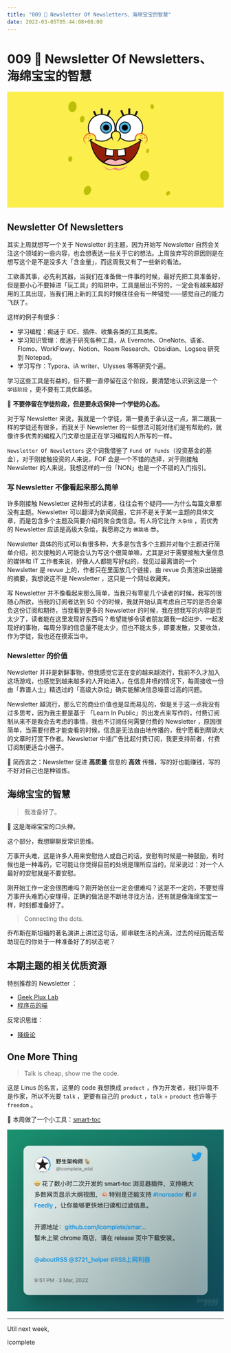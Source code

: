 ```yaml
---
title: "009 🌈 Newsletter Of Newsletters、海绵宝宝的智慧"
date: 2022-03-05T05:44:08+08:00
---
```


# 009 🌈 Newsletter Of Newsletters、海绵宝宝的智慧

![SpongeBob](./009/hmbb.jpeg)

## Newsletter Of Newsletters

其实上周就想写一个关于 Newsletter 的主题，因为开始写 Newsletter 自然会关注这个领域的一些内容，也会想表达一些关于它的想法。上周放弃写的原因则是在想写这个是不是没多大「含金量」，而这周我又有了一些新的看法。

工欲善其事，必先利其器，当我们在准备做一件事的时候，最好先把工具准备好，但是要小心不要掉进「玩工具」的陷阱中，工具是层出不穷的，一定会有越来越好用的工具出现，当我们用上新的工具的时候往往会有一种错觉——感觉自己的能力飞跃了。

这样的例子有很多：

- 学习编程：痴迷于 IDE、插件、收集各类的工具类库。
- 学习知识管理：痴迷于研究各种工具，从 Evernote、OneNote、语雀、Flomo、WorkFlowy、Notion、Roam Research、Obsidian、Logseq 研究到 Notepad。
- 学习写作：Typora、iA writer、Ulysses 等等研究个遍。

学习这些工具是有益的，但不要一直停留在这个阶段，要清楚地认识到这是一个 `学徒阶段` ，更不要有工具优越感。

🔖 **不要停留在学徒阶段，但是要永远保持一个学徒的心态。**

对于写 Newsletter 来说，我就是一个学徒，第一要勇于承认这一点，第二跟我一样的学徒还有很多，而我关于 Newsletter 的一些想法可能对他们是有帮助的，就像许多优秀的编程入门文章也是正在学习编程的人所写的一样。

`Newsletter Of Newsletters` 这个词我借鉴了 `Fund Of Funds`（投资基金的基金），对于刚接触投资的人来说，FOF 会是一个不错的选择，对于刚接触 Newsletter 的人来说，我想这样的一份「NON」也是一个不错的入门指引。

### 写 Newsletter 不像看起来那么简单

许多刚接触 Newsletter 这种形式的读者，往往会有个疑问——为什么每篇文章都没有主题。Newsletter 可以翻译为新闻简报，它并不是关于某一主题的具体文章，而是包含多个主题及简要介绍的聚合类信息。有人将它比作 `大杂烩` ，而优秀的 Newsletter 应该是高级大杂烩，我愿称之为 `佛跳墙` 😎。

Newsletter 具体的形式可以有很多种，大多是包含多个主题并对每个主题进行简单介绍，初次接触的人可能会认为写这个很简单嘛，尤其是对于需要接触大量信息的媒体和 IT 工作者来说，好像人人都能写好似的，我见过最离谱的一个 Newsletter 是 revue 上的，作者只在里面放几个链接，由 revue 负责渲染出链接的摘要，我想说这不是 Newsletter ，这只是一个网址收藏夹。

写 Newsletter 并不像看起来那么简单，当我只有零星几个读者的时候，我写的很随心所欲，当我的订阅者达到 50 个的时候，我就开始认真考虑自己写的是否会辜负这份订阅和期待，当我看到更多的 Newsletter 的时候，我在想我写的内容是否太少了，读者能在这里发现好东西吗？希望能够令读者朋友跟我一起进步、一起发现好的事物，每周分享的信息量不能太少，但也不能太多，即要发散，又要收敛，作为学徒，我也还在摸索当中。

### Newsletter 的价值

Newsletter 并非是新鲜事物，但我感觉它正在变的越来越流行，我前不久才加入这场游戏，也感觉到越来越多的人开始进入，在信息井喷的情况下，每周接收一份由「靠谱人士」精选过的「高级大杂烩」确实能解决信息噪音过高的问题。

Newsletter 越流行，那么它的商业价值也是显而易见的，但是关于这一点我没有过多思考，因为我主要是基于 「Learn In Public」的出发点来写作的，付费订阅制从来不是我会去考虑的事情，我也不订阅任何需要付费的 Newsletter ，原因很简单，当需要付费才能查看的时候，信息是无法自由地传播的，我宁愿看到帮助大的文章时打赏下作者。Newsletter 中插广告比起付费订阅，我更支持前者，付费订阅制更适合小圈子。

🧩 简而言之：Newsletter 促进 **高质量** 信息的 **高效** 传播，写的好也能赚钱，写的不好对自己也是种锻炼。

## 海绵宝宝的智慧

> 我准备好了。

🧽 这是海绵宝宝的口头禅。

这个部分，我想聊聊反常识思维。

万事开头难，这是许多人用来安慰他人或自己的话，安慰有时候是一种鼓励，有时候也是一种毒药，它可能让你觉得目前的处境是理所应当的，尼采说过：对一个人最好的安慰就是不要安慰。

刚开始工作一定会很困难吗？刚开始创业一定会很难吗？这是不一定的，不要觉得万事开头难而心安理得，正确的做法是不断地寻找方法，还有就是像海绵宝宝一样，时刻都准备好了。

> Connecting the dots.

乔布斯在斯坦福的著名演讲上讲过这句话，即串联生活的点滴，过去的经历能否帮助现在的你处于一种准备好了的状态呢？

## 本期主题的相关优质资源

特别推荐的 Newsletter ：

- [Geek Plux Lab](https://geekplux.zhubai.love/)
- [程序员的喵](https://catcoding.me/)

反常识思维：

- [降级论](https://meditic.com/degrading-for-success)

## One More Thing

> Talk is cheap, show me the code.

这是 Linus 的名言，这里的 code 我想换成 `product` ，作为开发者，我们毕竟不是作家，所以不光要 `talk` ，更要有自己的 `product` ，`talk` + `product` 也许等于 `freedom` 。

🌈 本周做了一个小工具：[smart-toc](https://github.com/lcomplete/smart-toc)

![smart-toc tweet](./009/twitter.png)

---

Util next week,

lcomplete
